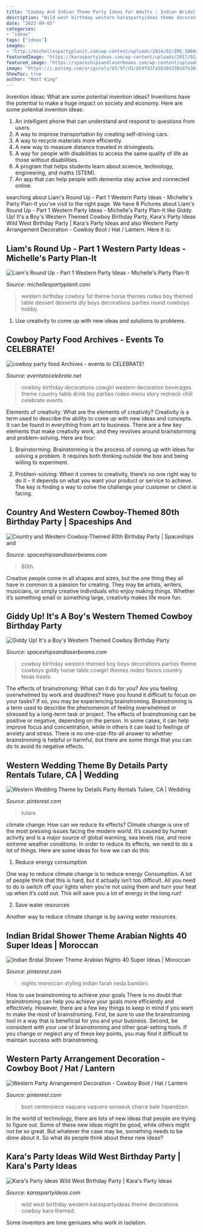 ```yaml
---
title: "Cowboy And Indian Theme Party Ideas For Adults : Indian Bridal Shower Theme Arabian Nights 40 Super Ideas"
description: "Wild west birthday western karaspartyideas theme decorations cowboy kara themed"
date: "2023-09-05"
categories:
- "ideas"
tags: ["ideas"]
images:
- "http://michellespartyplanit.com/wp-content/uploads/2014/02/IMG_5886mls.jpg"
featuredImage: "https://karaspartyideas.com/wp-content/uploads/2017/02/Wild-West-Birthday-Party-via-Karas-Party-Ideas-KarasPartyIdeas.com4_.jpg"
featured_image: "https://spaceshipsandlaserbeams.com/wp-content/uploads/2015/09/boys-cowboy-birthday-party-ideas-1.jpg"
image: "https://i.pinimg.com/originals/b5/9f/d3/b59fd3fa5038d3301d7e363d274bcece.jpg"
ShowToc: true
author: "Matt King"
---
```



Invention ideas: What are some potential invention ideas?
Inventions have the potential to make a huge impact on society and economy. Here are some potential invention ideas:
1. An intelligent phone that can understand and respond to questions from users. 
2. A way to improve transportation by creating self-driving cars. 
3. A way to recycle materials more efficiently. 
4. A new way to measure distance traveled in drivingtests. 
5. A way for people with disabilities to access the same quality of life as those without disabilities. 
6. A program that helps students learn about science, technology, engineering, and maths (STEM). 
7. An app that can help people with dementia stay active and connected online.

	

		
searching about Liam&#039;s Round Up - Part 1 Western Party Ideas - Michelle&#039;s Party Plan-It you've visit to the right page. We have 8 Pictures about Liam&#039;s Round Up - Part 1 Western Party Ideas - Michelle&#039;s Party Plan-It like Giddy Up! It&#039;s a Boy&#039;s Western Themed Cowboy Birthday Party, Kara&#039;s Party Ideas Wild West Birthday Party | Kara&#039;s Party Ideas and also Western Party Arrangement Decoration - Cowboy Boot / Hat / Lantern. Here it is:
		
    
## Liam&#039;s Round Up - Part 1 Western Party Ideas - Michelle&#039;s Party Plan-It

<img loading=lazy src="http://michellespartyplanit.com/wp-content/uploads/2014/02/IMG_5886mls.jpg" onerror="this.onerror=null;this.src='https://tse3.mm.bing.net/th?id=OIP.69ZG1CRYT9eypuVlKAKdJwHaK1&amp;pid=15.1';" alt="Liam&#039;s Round Up - Part 1 Western Party Ideas - Michelle&#039;s Party Plan-It">

_Source: michellespartyplanit.com_

>western birthday cowboy 1st theme horse themes rodeo boy themed table dessert desserts diy boys decorations parties round cowboys hobby. 

	

1. Use creativity to come up with new ideas and solutions to problems.

    
## Cowboy Party Food Archives - Events To CELEBRATE!

<img loading=lazy src="https://eventstocelebrate.net/wp-content/uploads/2013/11/Cowboy-Birthday-Party-Beverages.jpg" onerror="this.onerror=null;this.src='https://tse3.mm.bing.net/th?id=OIP.IUEqABNy0TQLxf87Wm3HDwHaLJ&amp;pid=15.1';" alt="cowboy party food Archives - events to CELEBRATE!">

_Source: eventstocelebrate.net_

>cowboy birthday decorations cowgirl western decoration beverages theme country table drink toy parties rodeo menu story redneck chili celebrate events. 

	

Elements of creativity: What are the elements of creativity?
Creativity is a term used to describe the ability to come up with new ideas and concepts. It can be found in everything from art to business. There are a few key elements that make creativity work, and they revolves around brainstorming and problem-solving. Here are four:
1. Brainstorming: Brainstorming is the process of coming up with ideas for solving a problem. It requires both thinking outside the box and being willing to experiment.

2. Problem-solving: When it comes to creativity, there’s no one right way to do it – it depends on what you want your product or service to achieve. The key is finding a way to solve the challenge your customer or client is facing.


    
## Country And Western Cowboy-Themed 80th Birthday Party | Spaceships And

<img loading=lazy src="https://spaceshipsandlaserbeams.com/wp-content/uploads/2015/09/boys-cowboy-birthday-party-ideas-1.jpg" onerror="this.onerror=null;this.src='https://tse1.mm.bing.net/th?id=OIP.wOfkTCfivcAOSM1jc5YGNwHaLH&amp;pid=15.1';" alt="Country and Western Cowboy-Themed 80th Birthday Party | Spaceships and">

_Source: spaceshipsandlaserbeams.com_

>80th. 

	

Creative people come in all shapes and sizes, but the one thing they all have in common is a passion for creating. They may be artists, writers, musicians, or simply creative individuals who enjoy making things. Whether it’s something small or something large, creativity makes life more fun.

    
## Giddy Up! It&#039;s A Boy&#039;s Western Themed Cowboy Birthday Party

<img loading=lazy src="http://spaceshipsandlaserbeams.com/wp-content/uploads/2015/09/cowboy-birthday-party-ideas-for-boys.jpg" onerror="this.onerror=null;this.src='https://tse4.mm.bing.net/th?id=OIP.BnvaMRx1U9O6ZyJczH1RyAHaLH&amp;pid=15.1';" alt="Giddy Up! It&#039;s a Boy&#039;s Western Themed Cowboy Birthday Party">

_Source: spaceshipsandlaserbeams.com_

>cowboy birthday western themed boy boys decorations parties theme cowboys giddy horse table cowgirl themes rodeo favors country texas treats. 

	

The effects of brainstroming: What can it do for you?
Are you feeling overwhelmed by work and deadlines? Have you found it difficult to focus on your tasks? If so, you may be experiencing brainstroming. Brainstroming is a term used to describe the phenomenon of feeling overwhelmed or stressed by a long-term task or project. The effects of brainstroming can be positive or negative, depending on the person. In some cases, it can help improve focus and concentration, while in others it can lead to feelings of anxiety and stress. There is no one-size-fits-all answer to whether brainstroming is helpful or harmful, but there are some things that you can do to avoid its negative effects.

    
## Western Wedding Theme By Details Party Rentals Tulare, CA | Wedding

<img loading=lazy src="https://i.pinimg.com/originals/d8/ef/4d/d8ef4db016f765a382e1cd58c4f9ccde.jpg" onerror="this.onerror=null;this.src='https://tse4.mm.bing.net/th?id=OIP.j6ldjavO-HwmnmnXXZvL9gHaLH&amp;pid=15.1';" alt="Western Wedding Theme by Details Party Rentals Tulare, CA | Wedding">

_Source: pinterest.com_

>tulare. 

	

climate change: How can we reduce its effects?
Climate change is one of the most pressing issues facing the modern world. It’s caused by human activity and is a major source of global warming, sea levels rise, and more extreme weather conditions. In order to reduce its effects, we need to do a lot of things. Here are some ideas for how we can do this:
1) Reduce energy consumption

One way to reduce climate change is to reduce energy Consumption. A lot of people think that this is hard, but it actually isn’t too difficult. All you need to do is switch off your lights when you’re not using them and turn your heat up when it’s cold out. This will save you a lot of energy in the long run! 

2) Save water resources

Another way to reduce climate change is by saving water resources.

    
## Indian Bridal Shower Theme Arabian Nights 40 Super Ideas | Moroccan

<img loading=lazy src="https://i.pinimg.com/736x/44/11/30/441130fd7a650d8438b49a91c7ef5365.jpg" onerror="this.onerror=null;this.src='https://tse4.mm.bing.net/th?id=OIP.qROyVx97n7wo5nH8VegNoQAAAA&amp;pid=15.1';" alt="Indian Bridal Shower Theme Arabian Nights 40 Super Ideas | Moroccan">

_Source: pinterest.com_

>nights moroccan styling indian farah neda bambini. 

	

How to use brainstroming to achieve your goals
There is no doubt that brainstroming can help you achieve your goals more efficiently and effectively. However, there are a few key things to keep in mind if you want to make the most of brainstroming. First, be sure to use the brainstroming tool in a way that is beneficial for you and your business. Second, be consistent with your use of brainstroming and other goal-setting tools. If you change or neglect any of these key points, you may find it difficult to maintain success with brainstroming.

    
## Western Party Arrangement Decoration - Cowboy Boot / Hat / Lantern

<img loading=lazy src="https://i.pinimg.com/originals/b5/9f/d3/b59fd3fa5038d3301d7e363d274bcece.jpg" onerror="this.onerror=null;this.src='https://tse4.mm.bing.net/th?id=OIP.VsIemBU_Ehmbno4b8-p1ngHaLH&amp;pid=15.1';" alt="Western Party Arrangement Decoration - Cowboy Boot / Hat / Lantern">

_Source: pinterest.com_

>boot centerpiece vaquera vaquero sonaeuk charra bale hipandzen. 

	

In the world of technology, there are lots of new ideas that people are trying to figure out. Some of these new ideas might be good, while others might not be so great. But whatever the case may be, something needs to be done about it. So what do people think about these new ideas?

    
## Kara&#039;s Party Ideas Wild West Birthday Party | Kara&#039;s Party Ideas

<img loading=lazy src="https://karaspartyideas.com/wp-content/uploads/2017/02/Wild-West-Birthday-Party-via-Karas-Party-Ideas-KarasPartyIdeas.com4_.jpg" onerror="this.onerror=null;this.src='https://tse4.mm.bing.net/th?id=OIP.iXM0-34yaNLS0dsmDXFQcwHaJ3&amp;pid=15.1';" alt="Kara&#039;s Party Ideas Wild West Birthday Party | Kara&#039;s Party Ideas">

_Source: karaspartyideas.com_

>wild west birthday western karaspartyideas theme decorations cowboy kara themed. 

	

Some inventors are lone geniuses who work in isolation.

